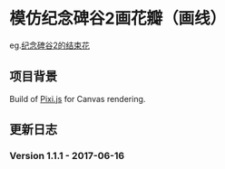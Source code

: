 # 模仿纪念碑谷2画花瓣（画线）
eg.[纪念碑谷2的结束花](https://tieba.baidu.com/p/5149539570)

## 项目背景
Build of [Pixi.js](https://github.com/GoodBoyDigital/pixi.js/) for Canvas rendering.

## 更新日志
### Version 1.1.1 - 2017-06-16



